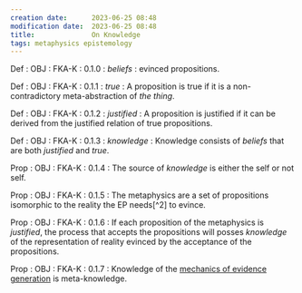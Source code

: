 ```yaml
---
creation date:		2023-06-25 08:48
modification date:	2023-06-25 08:48
title: 				On Knowledge
tags: metaphysics epistemology
---
```

Def : OBJ : FKA-K : 0.1.0 : $beliefs$ : evinced propositions.

Def : OBJ : FKA-K : 0.1.1 : $true$ : A proposition is true if it is a non-contradictory meta-abstraction of $the\ thing$.

Def : OBJ : FKA-K : 0.1.2 : $justified$ : A proposition is justified if it can be derived from the justified relation of true propositions.

Def : OBJ : FKA-K : 0.1.3 : $knowledge$ : Knowledge consists of $beliefs$ that are both $justified$ and $true$.

Prop : OBJ : FKA-K : 0.1.4 : The source of $knowledge$ is either the self or not self.

Prop : OBJ : FKA-K : 0.1.5 : The metaphysics are a set of propositions isomorphic to the reality the EP needs[^2] to evince.

Prop : OBJ : FKA-K : 0.1.6 : If each proposition of the metaphysics is $justified$, the process that accepts the propositions will posses $knowledge$ of the representation of reality evinced by the acceptance of the propositions.

Prop : OBJ : FKA-K : 0.1.7 : Knowledge of the [mechanics of evidence generation]() is meta-knowledge.